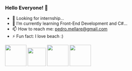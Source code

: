 ### Hello Everyone! 👋

- 🔭 Looking for internship...
- 🌱 I’m currently learning Front-End Development and C#...
- 📫 How to reach me: pedro.mellare@gmail.com
- ⚡ Fun fact: I love beach :)

<div>
<img src="https://cdn.jsdelivr.net/gh/devicons/devicon/icons/csharp/csharp-original.svg" height= 70px width= 70px/>

<img src="https://cdn.jsdelivr.net/gh/devicons/devicon/icons/javascript/javascript-original.svg" height= 60px width= 60px/>

<img src="https://cdn.jsdelivr.net/gh/devicons/devicon/icons/css3/css3-original-wordmark.svg" height= 70px width= 70px/>

<img src="https://cdn.jsdelivr.net/gh/devicons/devicon/icons/html5/html5-original-wordmark.svg" height= 70px width= 70px/>

</div>
